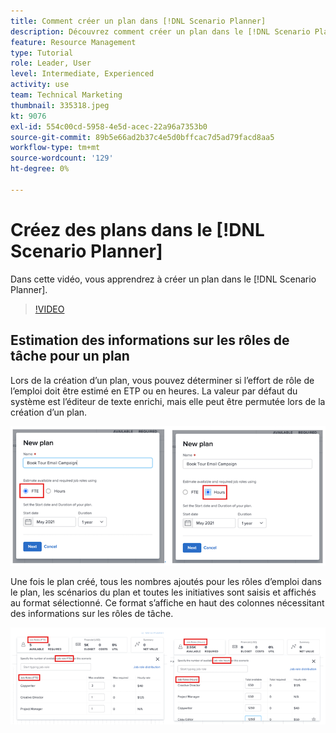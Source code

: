 ```yaml
---
title: Comment créer un plan dans [!DNL Scenario Planner]
description: Découvrez comment créer un plan dans le [!DNL Scenario Planner].
feature: Resource Management
type: Tutorial
role: Leader, User
level: Intermediate, Experienced
activity: use
team: Technical Marketing
thumbnail: 335318.jpeg
kt: 9076
exl-id: 554c00cd-5958-4e5d-acec-22a96a7353b0
source-git-commit: 89b5e66ad2b37c4e5d0bffcac7d5ad79facd8aa5
workflow-type: tm+mt
source-wordcount: '129'
ht-degree: 0%

---
```


# Créez des plans dans le [!DNL Scenario Planner]

Dans cette vidéo, vous apprendrez à créer un plan dans le [!DNL Scenario Planner].

>[!VIDEO](https://video.tv.adobe.com/v/335318/?quality=12)

## Estimation des informations sur les rôles de tâche pour un plan

Lors de la création d’un plan, vous pouvez déterminer si l’effort de rôle de l’emploi doit être estimé en ETP ou en heures. La valeur par défaut du système est l’éditeur de texte enrichi, mais elle peut être permutée lors de la création d’un plan.

![Sélectionner [!UICONTROL FTE] ou [!UICONTROL Heures] dans le [!UICONTROL Nouveau plan] window](assets/scenario-planner-1.png)

Une fois le plan créé, tous les nombres ajoutés pour les rôles d’emploi dans le plan, les scénarios du plan et toutes les initiatives sont saisis et affichés au format sélectionné. Ce format s’affiche en haut des colonnes nécessitant des informations sur les rôles de tâche.

![Afficher les informations dans [!UICONTROL FTE] ou [!UICONTROL Heures] dans le [!DNL Scenario Planner]](assets/scenario-planner-2.png)
